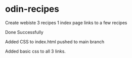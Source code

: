 # odin-recipes

Create webiste 
3 recipes 
1 index page 
links to a few  recipes


Done Successfully

Added CSS to index.html
pushed to main branch

Added basic css to all 3 links.

